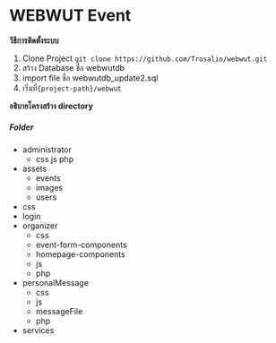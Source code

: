 # WEBWUT Event
**วิธีการติดตั้งระบบ**
1. Clone Project
    ```git clone https://github.com/Trosalio/webwut.git```
2. สร้าง Database ชื่อ webwutdb
3. import file ชื่อ webwutdb_update2.sql
4. เริ่มที่```{project-path}/webwut```

**อธิบายโครงสร้าง directory**
##### Folder #####
* administrator
    - css js php
* assets
    - events
    - images
    - users
* css
* login
* organizer
     - css
     - event-form-components
     - homepage-components
     - js
     - php
* personalMessage
    - css
    - js
    - messageFile
    - php
* services
